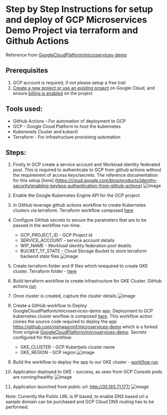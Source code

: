 # Step by Step Instructions for setup and deploy of GCP Microservices Demo Project via terraform and Github Actions

Reference from [GoogleCloudPlatform/microservices-demo](https://github.com/GoogleCloudPlatform/microservices-demo)

## Prerequisites
1. GCP account is required, if not please setup a free trail
2. [Create a new project or use an existing project](https://cloud.google.com/resource-manager/docs/creating-managing-projects#console) on Google Cloud, and ensure [billing is enabled](https://cloud.google.com/billing/docs/how-to/verify-billing-enabled) on the project

## Tools used:
   - GitHub Actions - For automation of deployment to GCP
   - GCP - Google Cloud Platform to host the kubernetes
   - Kuberenets Cluster and kubectl 
   - Terraform  - For infrastructure provisiong automation 

## Steps:
1. Firstly in GCP create a service account and Workload identity federated pool. This is required to authenticate to GCP from github actions without the requirement of access keys/secrets. The reference documentation for this setup [here].(https://cloud.google.com/blog/products/identity-security/enabling-keyless-authentication-from-github-actions)
   ![image](https://github.com/user-attachments/assets/4da95321-b9b5-4eb9-973a-67b213bbf8dd)

2. Enable the Google Kubernetes Engine API for the GCP project.

3. In GitHub leverage github actions workflow to create Kubernetes clusters via terraform. Terraform workflow composed [here](https://github.com/vishwasnm1/my-gcp-microsvc-demo/blob/main/.github/workflows/terraform.yml)

4. Configure GitHub secrets to secure the parameters that are to be passed in the workflow run-time.
   - GCP_PROJECT_ID - GCP Project id
   - SERVICE_ACCOUNT - service account details
   - WIP_NAME - Workload identity federation pool deatils
   - BUCKET_TF_STATE - Cloud Storage Bucket to store terraform backend state files
   ![image](https://github.com/user-attachments/assets/a93852c1-645e-493c-b5f4-d8f27e1af42d)

5. Create terraform folder and tf files which isrequired to create GKE cluster. Terraform folder - [here](https://github.com/vishwasnm1/my-gcp-microsvc-demo/tree/main/terraform)

6. Build terraform workflow to create infrastructure for GKE Cluster. GitHub actions [run](https://github.com/vishwasnm1/my-gcp-microsvc-demo/actions/runs/12741300195/job/35507691596)

7. Once cluster is created, capture the cluster details
   ![image](https://github.com/user-attachments/assets/e4f1b08c-607c-4d7a-8db4-5077170f5d86)

8. Create a GitHub workflow to Deploy GoogleCloudPlatform/microservices-demo app. Deployment to GCP kubernetes cluster worflow is composed [here](https://github.com/vishwasnm1/my-gcp-microsvc-demo/blob/main/.github/workflows/gke-app-deploy.yml). This workflow action clones the source code required to deploy the app https://github.com/vishwasnm1/microservices-demo which is a forked from original [GoogleCloudPlatform/microservices-demo](https://github.com/GoogleCloudPlatform/microservices-demo). Secrets configured for this workflow:
      - GKE_CLUSTER - GCP Kuberbets cluster name
      - GKE_REGION - GCP region
   ![image](https://github.com/user-attachments/assets/8f79f581-24d5-450d-8ea8-9bc9bc12d77b)

10. Build the workflow to deploy the app to our GKE cluster - [workflow run](https://github.com/vishwasnm1/my-gcp-microsvc-demo/actions/runs/12743319240)

11. Application deployed to GKE - success, as seen from GCP Console pods are running/healthy
    ![image](https://github.com/user-attachments/assets/5370c450-ec89-4331-9df9-d5ea0cc616f7)

12. Application launched from public url: http://35.193.71.177/
    ![image](https://github.com/user-attachments/assets/eca1d8a4-2cbb-4efa-b157-455a424bdfe8)
    
Note: Currently the Public URL is IP based, to enable DNS based url a sample domain can be purchased and GCP Cloud DNS routing has to be performed.
